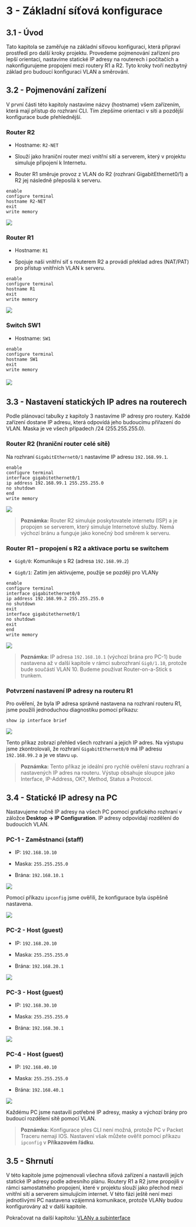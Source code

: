 # **3 - Základní síťová konfigurace**

## 3.1 - Úvod

Tato kapitola se zaměřuje na základní síťovou konfiguraci, která připraví prostředí pro další kroky projektu. Provedeme pojmenování zařízení pro lepší orientaci, nastavíme statické IP adresy na routerech i počítačích a nakonfigurujeme propojení mezi routery R1 a R2. Tyto kroky tvoří nezbytný základ pro budoucí konfiguraci VLAN a směrování.
## 3.2 - Pojmenování zařízení

V první části této kapitoly nastavíme názvy (hostname) všem zařízením, která mají přístup do rozhraní CLI. Tím zlepšíme orientaci v síti a pozdější konfigurace bude přehlednější.

### Router R2 

- Hostname: `R2-NET`
    
- Slouží jako hraniční router mezi vnitřní sítí a serverem, který v projektu simuluje připojení k Internetu. 
    
- Router R1 směruje provoz z VLAN do R2 (rozhraní GigabitEthernet0/1) a R2 jej následně přeposílá k serveru.

```
enable
configure terminal
hostname R2-NET
exit
write memory
```
![](00-obrazky/konfigurace-hostname2025080619060311.png)
### Router R1 

- Hostname: `R1`
    
- Spojuje naši vnitřní síť s routerem R2 a provádí překlad adres (NAT/PAT) pro přístup vnitřních VLAN k serveru.


```
enable
configure terminal
hostname R1
exit
write memory
```
![](00-obrazky/konfigurace-hostname20250806185541.png)
### Switch SW1

- Hostname: `SW1`
    

```
enable
configure terminal
hostname SW1
exit
write memory
```
###### ![](00-obrazky/konfigurace-hostname20250806191318.png)


## 3.3 - Nastavení statických IP adres na routerech

Podle plánovací tabulky z kapitoly 3 nastavíme IP adresy pro routery. 
Každé zařízení dostane IP adresu, která odpovídá jeho budoucímu přiřazení do VLAN. Maska je ve všech případech /24 (255.255.255.0).

### Router R2 (hraniční router celé sítě)

Na rozhraní `GigabitEthernet0/1` nastavíme IP adresu `192.168.99.1`.

```
enable
configure terminal
interface gigabitethernet0/1
ip address 192.168.99.1 255.255.255.0
no shutdown
end
write memory
```
![](00-obrazky/nastaveni-ip20250806232510.png)
>**Poznámka:** Router R2 simuluje poskytovatele internetu (ISP) a je propojen se serverem, který simuluje Internetové služby. Nemá výchozí bránu a funguje jako konečný bod směrem k serveru.
### Router R1 – propojení s R2 a aktivace portu se switchem

- `Gig0/0`: Komunikuje s R2 (adresa `192.168.99.2`)
    
- `Gig0/1`: Zatím jen aktivujeme, použije se později pro VLANy
    

```
enable
configure terminal
interface gigabitethernet0/0
ip address 192.168.99.2 255.255.255.0
no shutdown
exit
interface gigabitethernet0/1
no shutdown
exit
end
write memory
```
![](00-obrazky/nastaveni-ip-adres20250806234552.png)
> **Poznámka:** IP adresa `192.168.10.1` (výchozí brána pro PC-1) bude nastavena až v další kapitole v rámci subrozhraní `Gig0/1.10`, protože bude součástí VLAN 10. Budeme používat Router-on-a-Stick s trunkem.

### Potvrzení nastavení IP adresy na routeru R1

Pro ověření, že byla IP adresa správně nastavena na rozhraní routeru R1, jsme použili jednoduchou diagnostiku pomocí příkazu:

```
show ip interface brief
```
![](00-obrazky/diagnostika20250807125819.png)

Tento příkaz zobrazí přehled všech rozhraní a jejich IP adres. Na výstupu jsme zkontrolovali, že rozhraní `GigabitEthernet0/0` má IP adresu `192.168.99.2` a je ve stavu `up`.

> **Poznámka:** Tento příkaz je ideální pro rychlé ověření stavu rozhraní a nastavených IP adres na routeru. Výstup obsahuje sloupce jako Interface, IP-Address, OK?, Method, Status a Protocol.




## 3.4 - Statické IP adresy na PC

Nastavujeme ručně IP adresy na všech PC pomocí grafického rozhraní v záložce **Desktop -> IP Configuration**. IP adresy odpovídají rozdělení do budoucích VLAN.


###  PC-1 - Zaměstnanci (staff)

- IP: `192.168.10.10`
    
- Maska: `255.255.255.0`
    
- Brána: `192.168.10.1`

![](00-obrazky/nastaveni-ip20250807001158.png)

Pomocí příkazu `ipconfig` jsme ověřili, že konfigurace byla úspěšně nastavena.

![](00-obrazky/ipconfig20250807002220.png)
### PC-2 - Host (guest)

- IP: `192.168.20.10`
    
- Maska: `255.255.255.0`
    
- Brána: `192.168.20.1`

![](00-obrazky/nastaveni-ip20250807003026.png)
### PC-3 - Host (guest)

- IP: `192.168.30.10`
    
- Maska: `255.255.255.0`
    
- Brána: `192.168.30.1`

![](00-obrazky/nastaveni-ip20250807003217.png)

### PC-4 - Host (guest)

- IP: `192.168.40.10`
    
- Maska: `255.255.255.0`
    
- Brána: `192.168.40.1`

![](00-obrazky/nastaveni-ip20250807003536.png)

Každému PC jsme nastavili potřebné IP adresy, masky a výchozí brány pro budoucí rozdělení sítě pomocí VLAN.

>**Poznámka:** Konfigurace přes CLI není možná, protože PC v Packet Traceru nemají IOS. Nastavení však můžete ověřit pomocí příkazu `ipconfig` v **Příkazovém řádku**.

## 3.5 - Shrnutí

V této kapitole jsme pojmenovali všechna síťová zařízení a nastavili jejich statické IP adresy podle adresního plánu. Routery R1 a R2 jsme propojili v rámci samostatného propojení, které v projektu slouží jako přechod mezi vnitřní sítí a serverem simulujícím internet. V této fázi ještě není mezi jednotlivými PC nastavena vzájemná komunikace, protože VLANy budou konfigurovány až v další kapitole.

Pokračovat na další kapitolu: [VLANy a subinterface](04-vlany-a-subinterface.md)

